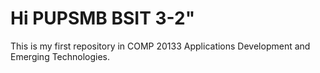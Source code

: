# Hi PUPSMB BSIT 3-2"
This is my first repository in COMP 20133 Applications Development and Emerging Technologies.